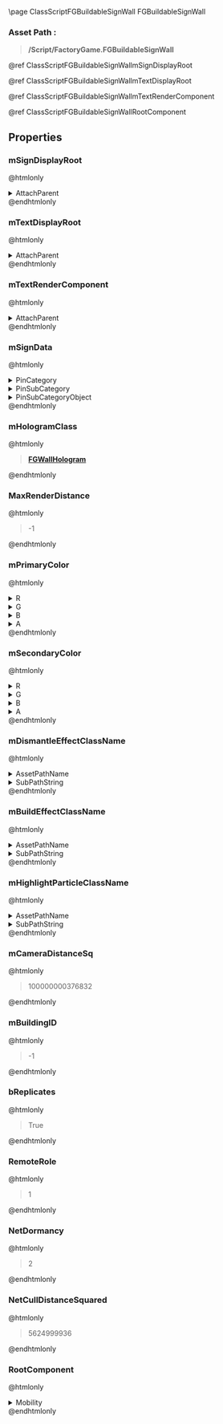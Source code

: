 \page ClassScriptFGBuildableSignWall FGBuildableSignWall
### Asset Path :
<b><blockquote>/Script/FactoryGame.FGBuildableSignWall</blockquote></b>
@ref ClassScriptFGBuildableSignWallmSignDisplayRoot

@ref ClassScriptFGBuildableSignWallmTextDisplayRoot

@ref ClassScriptFGBuildableSignWallmTextRenderComponent

@ref ClassScriptFGBuildableSignWallRootComponent

## Properties

### mSignDisplayRoot
@htmlonly
<details>
 <summary>AttachParent</summary>
<details>
 <summary>$ObjectClass</summary>
<b><a href="_class_script_scene_component.html"><blockquote>SceneComponent</blockquote></a></b>
</details>
<details>
 <summary>$ObjectFlags</summary>
<blockquote>262177</blockquote>
</details>
<details>
 <summary>$ObjectName</summary>
<blockquote>RootComponent</blockquote>
</details>
<details>
 <summary>Mobility</summary>
<blockquote>0</blockquote>
</details>
</details>
@endhtmlonly

### mTextDisplayRoot
@htmlonly
<details>
 <summary>AttachParent</summary>
<details>
 <summary>$ObjectClass</summary>
<b><a href="_class_script_scene_component.html"><blockquote>SceneComponent</blockquote></a></b>
</details>
<details>
 <summary>$ObjectFlags</summary>
<blockquote>262177</blockquote>
</details>
<details>
 <summary>$ObjectName</summary>
<blockquote>SignDisplayRoot</blockquote>
</details>
<details>
 <summary>AttachParent</summary>
<details>
 <summary>$ObjectClass</summary>
<b><a href="_class_script_scene_component.html"><blockquote>SceneComponent</blockquote></a></b>
</details>
<details>
 <summary>$ObjectFlags</summary>
<blockquote>262177</blockquote>
</details>
<details>
 <summary>$ObjectName</summary>
<blockquote>RootComponent</blockquote>
</details>
<details>
 <summary>Mobility</summary>
<blockquote>0</blockquote>
</details>
</details>
</details>
@endhtmlonly

### mTextRenderComponent
@htmlonly
<details>
 <summary>AttachParent</summary>
<details>
 <summary>$ObjectClass</summary>
<b><a href="_class_script_scene_component.html"><blockquote>SceneComponent</blockquote></a></b>
</details>
<details>
 <summary>$ObjectFlags</summary>
<blockquote>262177</blockquote>
</details>
<details>
 <summary>$ObjectName</summary>
<blockquote>TextDisplayRoot</blockquote>
</details>
<details>
 <summary>AttachParent</summary>
<details>
 <summary>$ObjectClass</summary>
<b><a href="_class_script_scene_component.html"><blockquote>SceneComponent</blockquote></a></b>
</details>
<details>
 <summary>$ObjectFlags</summary>
<blockquote>262177</blockquote>
</details>
<details>
 <summary>$ObjectName</summary>
<blockquote>SignDisplayRoot</blockquote>
</details>
<details>
 <summary>AttachParent</summary>
<details>
 <summary>$ObjectClass</summary>
<b><a href="_class_script_scene_component.html"><blockquote>SceneComponent</blockquote></a></b>
</details>
<details>
 <summary>$ObjectFlags</summary>
<blockquote>262177</blockquote>
</details>
<details>
 <summary>$ObjectName</summary>
<blockquote>RootComponent</blockquote>
</details>
<details>
 <summary>Mobility</summary>
<blockquote>0</blockquote>
</details>
</details>
</details>
</details>
@endhtmlonly

### mSignData
@htmlonly
<details>
 <summary>PinCategory</summary>
<blockquote>struct</blockquote>
</details>
<details>
 <summary>PinSubCategory</summary>
<blockquote>struct</blockquote>
</details>
<details>
 <summary>PinSubCategoryObject</summary>
<b><a href="_class_script_sign_wall_data.html"><blockquote>SignWallData</blockquote></a></b>
</details>
@endhtmlonly

### mHologramClass
@htmlonly
<b><a href="_class_script_f_g_wall_hologram.html"><blockquote>FGWallHologram</blockquote></a></b>
@endhtmlonly

### MaxRenderDistance
@htmlonly
<blockquote>-1</blockquote>
@endhtmlonly

### mPrimaryColor
@htmlonly
<details>
 <summary>R</summary>
<blockquote>-1</blockquote>
</details>
<details>
 <summary>G</summary>
<blockquote>-1</blockquote>
</details>
<details>
 <summary>B</summary>
<blockquote>-1</blockquote>
</details>
<details>
 <summary>A</summary>
<blockquote>1</blockquote>
</details>
@endhtmlonly

### mSecondaryColor
@htmlonly
<details>
 <summary>R</summary>
<blockquote>-1</blockquote>
</details>
<details>
 <summary>G</summary>
<blockquote>-1</blockquote>
</details>
<details>
 <summary>B</summary>
<blockquote>-1</blockquote>
</details>
<details>
 <summary>A</summary>
<blockquote>1</blockquote>
</details>
@endhtmlonly

### mDismantleEffectClassName
@htmlonly
<details>
 <summary>AssetPathName</summary>
<b><a href="_blueprints_game_factory_game_buildable_factory-shared_b_p__material_effect__dismantle.html"><blockquote>BP_MaterialEffect_Dismantle</blockquote></a></b>
</details>
<details>
 <summary>SubPathString</summary>
<blockquote></blockquote>
</details>
@endhtmlonly

### mBuildEffectClassName
@htmlonly
<details>
 <summary>AssetPathName</summary>
<b><a href="_blueprints_game_factory_game_buildable_factory-shared_b_p__material_effect__build.html"><blockquote>BP_MaterialEffect_Build</blockquote></a></b>
</details>
<details>
 <summary>SubPathString</summary>
<blockquote></blockquote>
</details>
@endhtmlonly

### mHighlightParticleClassName
@htmlonly
<details>
 <summary>AssetPathName</summary>
<b><a href="_blueprints_game_factory_game_buildable-shared_particle_new_building_ping.html"><blockquote>NewBuildingPing</blockquote></a></b>
</details>
<details>
 <summary>SubPathString</summary>
<blockquote></blockquote>
</details>
@endhtmlonly

### mCameraDistanceSq
@htmlonly
<blockquote>100000000376832</blockquote>
@endhtmlonly

### mBuildingID
@htmlonly
<blockquote>-1</blockquote>
@endhtmlonly

### bReplicates
@htmlonly
<blockquote>True</blockquote>
@endhtmlonly

### RemoteRole
@htmlonly
<blockquote>1</blockquote>
@endhtmlonly

### NetDormancy
@htmlonly
<blockquote>2</blockquote>
@endhtmlonly

### NetCullDistanceSquared
@htmlonly
<blockquote>5624999936</blockquote>
@endhtmlonly

### RootComponent
@htmlonly
<details>
 <summary>Mobility</summary>
<blockquote>0</blockquote>
</details>
@endhtmlonly

